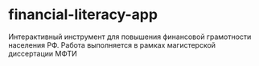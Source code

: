 # financial-literacy-app
Интерактивный инструмент для повышения финансовой грамотности населения РФ. Работа выполняется в рамках магистерской диссертации МФТИ
